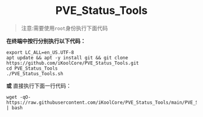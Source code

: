 <center><h1> PVE_Status_Tools </center>

> 注意:需要使用`root`身份执行下面代码


**在终端中按行分别执行以下代码：**
```
export LC_ALL=en_US.UTF-8
apt update && apt -y install git && git clone https://github.com/iKoolCore/PVE_Status_Tools.git
cd PVE_Status_Tools
./PVE_Status_Tools.sh
```

**或** 直接执行下面一行代码：
```
wget -qO-  https://raw.githubusercontent.com/iKoolCore/PVE_Status_Tools/main/PVE_Status_Tools.sh | bash
```
